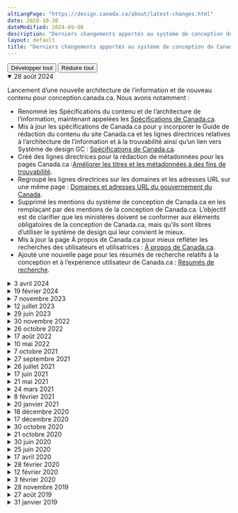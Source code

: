 ```yaml
---
altLangPage: "https://design.canada.ca/about/latest-changes.html"
date: 2020-10-30
dateModified: 2024-09-06
description: "Derniers changements apportés au système de conception de Canada.ca."
layout: default
title: "Derniers changements apportés au système de conception de Canada.ca"
---
```

<div class="btn-group mrgn-bttm-sm">
  <button type="button" class="btn btn-default wb-toggle" data-toggle="{&quot;selector&quot;: &quot;details&quot;, &quot;parent&quot;: &quot;#expand-collapse&quot;, &quot;type&quot;: &quot;on&quot;}">Développer tout</button>
  <button type="button" class="btn btn-default wb-toggle" data-toggle="{&quot;selector&quot;: &quot;details&quot;, &quot;parent&quot;: &quot;#expand-collapse&quot;, &quot;type&quot;: &quot;off&quot;}">Réduire tout</button>
</div>
<div id="expand-collapse">
 <details open="open">
    <summary>28 août 2024</summary>
    <p>Lancement d’une nouvelle architecture de l’information et de nouveau contenu pour conception.canada.ca. Nous avons notamment&nbsp;:</p>
    <ul>
      <li>Renommé les Spécifications du contenu et de l’architecture de l’information, maintenant appelées les <a href="{{ site.url }}/specifications.html">Spécifications de Canada.ca</a>.</li> 
      <li>Mis à jour les spécifications de Canada.ca pour y incorporer le Guide de rédaction du contenu du site Canada.ca et les lignes directrices relatives à l’architecture de l’information et à la trouvabilité ainsi qu’un lien vers Système de design GC&nbsp;: <a href="{{ site.url }}/specifications.html">Spécifications de Canada.ca</a>.</li>
      <li>Créé des lignes directrices pour la rédaction de métadonnées pour les pages Canada.ca&nbsp;:<a href="{{ site.url }}/specifications/information-trouvabilite/metadonnees.html">Améliorer les titres et les métadonnées à des fins de trouvabilité</a>.</li>
      <li>Regroupé les lignes directrices sur les domaines et les adresses URL sur une même page&nbsp;: <a href="{{ site.url }}/specifications/mandatory-elements/domains-urls.html">Domaines et adresses URL du gouvernement du Canada</a>.</li>
      <li>Supprimé les mentions du système de conception de Canada.ca en les remplaçant par des mentions de la conception de Canada.ca. L’objectif est de clarifier que les ministères doivent se conformer aux éléments obligatoires de la conception de Canada.ca, mais qu’ils sont libres d’utiliser le système de design qui leur convient le mieux.</li>
      <li>Mis à jour la page À propos de Canada.ca pour mieux refléter les recherches des utilisateurs et utilisatrices&nbsp;: <a href="{{ site.url }}/a-propos"> À propos de Canada.ca</a>.</li>
      <li>Ajouté une nouvelle page pour les résumés de recherche relatifs à la conception et à l’expérience utilisateur de Canada.ca&nbsp;: <a href="./resumes-recherche/">Résumés de recherche</a>.</li>
    </ul>
  </details>
  <details>
    <summary>3 avril 2024</summary>
    <p>Modèle de <a href="https://conception.canada.ca/modeles-obligatoire/pages-profil-institutionnel.html#latest">page d'accueil institutionnelle</a> stabilisé avec documentation distincte pour chaque composant.</p>
  </details>
    <details>
    <summary>19 février 2024</summary>
    <p>Mise à jour du <a href="{{ site.url }}/styles/typographie.html">style Typographie</a> pour inclure les spécifications de conception relatives au nouveau style du titre principal des pages (H1).</p>
  </details>
  <details>
    <summary>7 novembre 2023</summary>
    <p>Mise à jour de la <a href="{{ site.url }}/configurations-conception-communes/signaler-probleme.html">configuration &laquo;&nbsp;Signaler un problème sur cette page&nbsp;&raquo;</a> pour informer les utilisateurs de sa future mise hors service. Stabilisation de la <a href="{{ site.url }}/configurations-conception-communes/outil-retroaction.html">configuration de l’outil de rétroaction</a> sur la page, ajout de spécifications sur le contenu et mise à jour des instructions de mise en œuvre.</p>
  </details>
  <details>
    <summary>12 juillet 2023</summary>
    <p>La page sur le modèle de <a href="{{ site.url }}/configurations-conception-communes/navigation-metro.html">navigation de style métro</a> a été mise à jour afin de supprimer la phrase où l’on déconseille l’utilisation de sous-étapes. Il est vrai que, dans le cas de certains processus plus complexes, l’utilisation de sous-étapes peut s’avérer judicieuse.</p>
  </details>
  <details>
    <summary>29 juin 2023</summary>
    <p>Mise à jour du modèle <a href="{{ site.url }}/configurations-conception-communes/en-tete-general.html">l'en-tête global</a> pour refléter les changements de la conception en fonction de l’étude sur la confiance et du projet Orientation. Il s'agit notamment de documenter les critères à respecter avant de supprimer le menu des thèmes et des sujets, de clarifier la couleur du drapeau dans la signature du gouvernement du Canada et de documenter le fait que les institutions peuvent contextualiser la boîte de recherche. Des conseils sur ce qu'il faut éviter, les conclusions des recherches et la justification des politiques ont également été ajoutés.</p>
  </details>
  <details>
    <summary>30 novembre 2022</summary>
    <p>Mise à jour du modèle de <a href="{{ site.url }}/configurations-conception-communes/pied-page.html">Pied de page général</a> afin de refléter les changements de conception provenant du projet de recherche Orientation dans Canada.ca, y compris des modifications de la bande principale du pied de page et de la bande sous pied de page, ainsi qu'une nouvelle bande contextuelle</p>
  </details>
  <details>
    <summary>26 octobre 2022</summary>
    <p>Nous avons précisé que la page d’index est requise lorsque vous utilisez le <a href="{{ site.url }}/configurations-conception-communes/navigation-metro.html">modèle de navigation de style métro</a></p>
  </details>
  <details>
    <summary>17 août 2022</summary>
    <p>Nous avons précisé les lignes directrices pour <a href="{{ site.url }}/configurations-conception-communes/connexion-contextuel.html">le bouton contextuel «&nbsp;Se connecter&nbsp;»</a></p>
  </details>
  <details>
    <summary>10 mai 2022</summary>
    <p>Nous avons modifié les directives sur les <a href="{{ site.url }}/configurations-conception-communes/alertes-contextuelles.html">alertes contextuelles</a> et les <a href="{{ site.url }}/crise/alertes.html">alertes et perturbations de service</a> pour  :</p>
    <ul>
      <li>ajouter un exemple d’avertissement supplémentaire qui comprend une date;</li>
      <li>ajouter un lien vers un article de blogue sur la « fatigue d’alerte »;</li>
      <li>modifier la définition et conseils de mise en œuvre.</li>
    </ul>
  </details>
  <details>
    <summary>7 octobre 2021</summary>
    <p>Nous avons modifié les directives du <a href="{{ site.url }}/configurations-conception-communes/pied-page.html">Pied de page du site</a> pour spécifier que les liens suivants peuvent être contextualisés pour mener à des pages spécifiques aux ministères :</p>
    <ul>
      <li>Contactez-nous</li>
      <li>Avis</li>
      <li>Confidentialité</li>
    </ul>
  </details>
  <details>
    <summary>27 septembre 2021</summary>
    <p>Nous avons publié une nouvelle version du gabarit <a href="{{ site.url }}/modeles-obligatoire/pages-profil-ministres.html">profil des ministres</a>.</p>
  </details>
  <details>
    <summary>26 juillet 2021</summary>
    <p>Nous avons ajouté une section au sujet de l'<a href="{{ site.url }}/amelioration-continue.html">amélioration continue du contenu Web</a>.</p>
  </details>
  <details>
    <summary>17 juin 2021</summary>
    <p>Nous avons modifié la documentation du <a href="{{ site.url }}/configurations-conception-communes/pied-page.html">Pied de page du site</a> pour rendre la configuration <a href="{{ site.url }}/configurations-conception-communes/signaler-probleme.html">Signaler un problème sur cette page</a> facultative.</p>
  </details>
  <details>
    <summary>21 mai 2021</summary>
    <p>Nous avons fait les changements suivants :</p>
    <ul>
      <li>Nous avons ajouté une nouvelle version bêta du modèle <a href="{{ site.url }}/configurations-conception-communes/tableaux.html">Tableaux</a> pour les rendre adaptatifs sur les petits écrans.</li>
      <li>Nous avons retiré le modèle de Bannière promotionnelle.</li>
    </ul>
  </details>
  <details>
    <summary>24 mars 2021</summary>
    <p>Nous avons ajouté des lignes directrices sur l'<a href="{{ site.url }}/directives/donnees-structurees.html">Ajout de données structurées sur les pages de Canada.ca</a>.</p>
  </details>
  <details>
    <summary>8 février 2021</summary>
    <p>Nous avons ajouté la composante <a href="{{ site.url }}/configurations-conception-communes/etiquettes.html">Étiquettes</a> à la bibliothèque.</p>
  </details>
  <details>
    <summary>20 janvier 2021</summary>
    <p>Nous avons fait les changements suivants :</p>
    <ul>
      <li>Nous avons ajouté une nouvelle version bêta du modèle <a href="{{ site.url }}/configurations-conception-communes/navigation-metro.html">Navigation de style métro</a> pour diviser le contenu long et complexe.</li>
      <li>Nous avons ajouté une nouvelle version bêta d'un bouton de connexion uniforme dans le modèle <a href="{{ site.url }}/configurations-conception-communes/boutons.html">Boutons</a>.</li>
      <li>Nous avons remplacé le modèle d'avertissement superposé par un nouveau modèle d'<a href="{{ site.url }}/configurations-conception-communes/avis-confidentialite.html">Avis de confidentialité</a> qui utilise la conception Afficher/Masquer.</li>
    </ul>
  </details>
  <details>
    <summary>18 décembre 2020</summary>
    <p>Nous avons mis à jour la composante <a href="{{ site.url }}/configurations-conception-communes/alertes-contextuelles.html">Alertes contextuelles</a> pour utiliser le nouveau style d'alerte.</p>
  </details>
  <details>
    <summary>17 décembre 2020</summary>
    <p>Nous avons fait les changements suivants :</p>
    <ul>
      <li>nous avons  mis à jour la <a href="{{ site.url }}/">page d'accueil du système de conception</a> pour faciliter le repérage des différentes directives</li>
      <li>nous avons ajouté une nouvelle section intitulée <a href="https://design.canada.ca/designing-content.html">Concevoir du contenu pour Canada.ca</a> qui explique comment utiliser les lignes directrices pour concevoir un contenu qui aide les gens</li>
    </ul>
  </details>
  <details>
    <summary>30 octobre 2020</summary>
    <p>Nous avons fait les changements mineurs suivants :</p>
    <ul>
      <li>Nous avons mis à jour les lignes directrices de la  conception de configuration <a href="{{ site.url }}/configurations-conception-communes/boutons.html">Boutons</a> pour ajouter des exemples codés et spécifier quel style utiliser dans quelle situation.</li>
      <li>Nous avons mis à jour les lignes directrices de la  conception de configuration <a href="{{ site.url }}/configurations-conception-communes/carrousels.html">Carrousels</a> pour spécifier quand utiliser cette configuration et quand l'éviter.</li>
    </ul>
  </details>
  <details>
    <summary>21 octobre 2020</summary>
    <ul>
      <li>Nous avons modifié les <a href="https://www.canada.ca/fr/secretariat-conseil-tresor/services/communications-gouvernementales/specifications-contenu-architecture-information-canada/elements-obligatoires.html">Éléments obligatoires du système de conception</a> pour spécifier que l'utilisation du <a href="{{ site.url }}/configurations-conception-communes/canada-point-ca.html">domaine Canada.ca</a> est obligatoire.</li>
      <li>Nous avons ajouté une une version bêta de la conception de configuration <a href="{{ site.url }}/configurations-conception-communes/cases-cocher-boutons-radio.html">Cases à cocher et boutons radio</a>.</li>
    </ul>
  </details>
  <details>
    <summary>30 juin 2020</summary>
    <p>Nous avons ajouté une nouvelle version bêta du <a href="{{ site.url }}/modeles-obligatoire/theme-sujet.html">modèle de page de thème et de sujet</a>. </p>
  </details>
  <details>
    <summary>25 juin 2020</summary>
    <p>Nous avons transféré la conception et les exigences détaillées de l'en-tête et du pied de page dans la bibliothèque du système de conception, et nous avons modifié la version pour écran de petite taille de l'<a href="{{ site.url }}/configurations-conception-communes/en-tete-general.html">en-tête général</a>. </p>
  </details>
  <details>
    <summary>17 avril 2020</summary>
    <p>Nous avons modifié la configuration de conception <a href="{{ site.url }}/configurations-conception-communes/fil-ariane.html">Fil d'Ariane</a> : le premier élément est passé de «&nbsp;Accueil&nbsp;» à «&nbsp;Canada.ca&nbsp;». </p>
  </details>
  <details>
    <summary>28 février 2020</summary>
    <p>Nous avons fait des modifications aux modèles suivants pour refléter la nouvelle <cite>Politique sur les services et le numérique</cite>: </p>
    <ul>
      <li><a href="{{ site.url }}/modeles-recommandes/pages-comptes-rendu-rendement-services-insitutionnels.html">Page de compte rendu du rendement des services institutionnels</a></li>
      <li><a href="{{ site.url }}/modeles-recommandes/pages-lancement-service.html">Pages de lancement d’un service</a></li>
    </ul>
  </details>
  <details>
    <summary>12 février 2020</summary>
    <p>Les carrousels ne sont plus obligatoires sur les <a href="{{ site.url }}/modeles-obligatoire/pages-theme.html">pages de thème</a>.</p>
  </details>
  <details>
    <summary>3 février 2020</summary>
    <p>Nous avons fait les changements suivants :</p>
    <ul>
      <li>Nous avons ajouté <a href="https://www.canada.ca/fr/secretariat-conseil-tresor/services/communications-gouvernementales/guide-redaction-contenu-canada.html#wp1-2-1b">Rédiger pour assurer l’inclusion</a> à la section Principes de rédaction pour le contenu Web du <cite>Guide de rédaction du contenu du site Canada.ca</cite>. </li>
      <li>Nous avons modifié le texte de la section Accès à l'information et protection des renseignements personnels du modèle <a href="{{ site.url }}/modeles-recommandes/transparence.html">Transparence et rapports sur l'organisation</a>.</li>
    </ul>
  </details>
  <details>
    <summary>28 novembre 2019</summary>
    <p>Nous avons fait les changements suivants :</p>
    <ul>
      <li><a href="https://www.canada.ca/fr/secretariat-conseil-tresor/services/communications-gouvernementales/specifications-contenu-architecture-information-canada/elements-obligatoires.html">Éléments obligatoires</a>: nous avons déplacé les directives détaillées sur les éléments obligatoires vers la bibliothèque de modèles et de configuration de conception.</li>
      <li><a href="{{ site.url }}/modeles-obligatoire/pages-profil-institutionnel.html">Page d'accueil institutionnelle</a>: nous présentons un nouveau modèle bêta pour la page d'accueil institutionnelle, en fusionnant les profils institutionnel et organisationnel pour mieux refléter le rôle et le but de ce modèle obligatoire.</li>
      <li><a href="{{ site.url }}/configurations-conception-communes/signaler-probleme.html">Signaler un problème</a>: nous avons modifié les directives pour permettre une certaine personnalisation.</li>
      <li><a href="{{ site.url }}/modeles-recommandes/transparence.html">Modèle de transparence</a>: nous suggérons une nouvelle mise en page pour la transparence et les rapports organisationnels.</li>
      <li><a href="{{ site.url }}/modeles-recommandes/base.html">Mise en page de base</a>: nous avons créé des exemples qui montrent comment les modèles peuvent être combinés sur une mise en page de base.</li>
      <li><a href="{{ site.url }}/configurations-conception-communes/alertes-contextuelles.html">Alertes contextuelles</a>: nous présentons un nouveau modèle bêta pour les alertes contextuelles.</li>
      <li><a href="{{ site.url }}/configurations-conception-communes/contenu-reductible.html">Afficher/masquer</a>: nous avons modifié les directives pour permettre l'utilisation d'afficher/masquer du contenu pour présenter un choix entre des réponses mutuellement exclusives.</li>
    </ul>
  </details>
  <details>
    <summary>27 août 2019</summary>
    <p>Nous avons fait le changement mineur suivant :</p>
    <ul>
      <li>Nous avons modifié la configuration <a href="{{ site.url }}/configurations-conception-communes/date-modification.html">Date de modification </a>pour refléter le format utilisé présentement dans le site Canada.ca : aaaa-mm-jj. </li>
    </ul>
  </details>
  <details>
    <summary>31 janvier 2019</summary>
    <p>Nous avons fait une mise à jour majeure du système de conception de Canada.ca :</p>
    <ul>
      <li>Les <a href="/fr/secretariat-conseil-tresor/services/communications-gouvernementales/specifications-contenu-architecture-information-canada.html">Spécifications du contenu et de l'architecture de l'information pour Canada.ca</a> ne contiennent maintenant que les exigences essentielles :</li>
      <ul>
        <li>Qui doit utiliser le système de conception de Canada.ca</li>
        <li>Quels sont les éléments obligatoires</li>
        <li>Comment organiser le contenu</li>
        <li>Comment concevoir le contenu</li>
      </ul>
      <li>Les <a href="/fr/secretariat-conseil-tresor/services/communications-gouvernementales/specifications-contenu-architecture-information-canada/elements-obligatoires.html">Éléments obligatoires</a> spécifient ce que les ministères doivent faire pour refléter la marque numérique fiable du gouvernement du Canada.</li>
      <li>La <a href="/fr/gouvernement/a-propos/systeme-conception/bibliotheque-modeles.html">Bibliothèque de modèles et de configurations de conception</a> contient tous les renseignements détaillés sur les modèles et les configurations de conception spécifiques.</li>
      <li>Un nouveau <a href="/fr/gouvernement/a-propos/systeme-conception/bibliotheque-modeles/trouvez-modeles-configurations-conception-contenu-web.html">sélecteur interactif</a> facilite la recherche du bon modèle ou de la bonne configuration de conception.</li>
      <li>La section <a href="/fr/secretariat-conseil-tresor/services/communications-gouvernementales/specifications-contenu-architecture-information-canada/organiser-contenu.html">Organiser le contenu</a> simplifie les renseignements sur l'architecture de l'information, les catégories de besoins des utilisateurs et le modèle d'URL.</li>
      <li>Le modèle de <a href="{{ site.url }}/modeles-obligatoire/page-sujet.html">page de sujet</a> est maintenant obligatoire seulement pour les 2 premiers niveaux de sujet, bien qu'il puisse être utilisé pour les niveaux inférieurs lorsqu'approprié.</li>
      <li>Le modèle de page d'accueil a été mis à jour pour refléter les modifications apportées au site en direct.</li>
    </ul>
    <p>Dans l'ensemble, cette mise à jour marque un changement de philosophie. Nous avons raccourci la liste des éléments obligatoires et mis l’accent sur la réussite des tâches pour les utilisateurs. Des modifications et des améliorations étayées par des preuves seront apportées régulièrement aux modèles et aux configurations de conception. Toutes les modifications seront documentées sur cette page.</p>
  </details>
</div>
